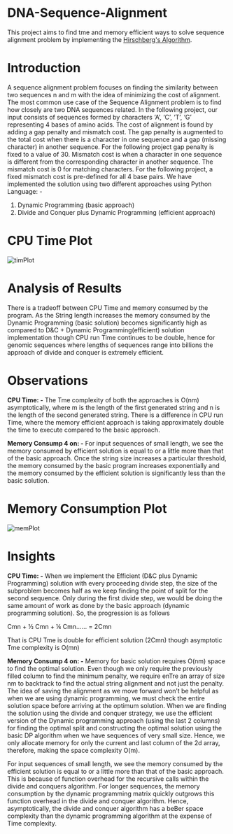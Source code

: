 # DNA-Sequence-Alignment
This project aims to find tme and memory efficient ways to solve sequence alignment problem by implementing the [Hirschberg's Algorithm](https://en.wikipedia.org/wiki/Hirschberg%27s_algorithm#:~:text=Hirschberg's%20algorithm%20is%20simply%20described,of%20DNA%20and%20protein%20sequences.).

# Introduction

A sequence alignment problem focuses on finding the similarity between two sequences n and m
with the idea of minimizing the cost of alignment. The most common use case of the Sequence Alignment
problem is to find how closely are two DNA sequences related. In the following project, our input consists
of sequences formed by characters ‘A’, ‘C’, ‘T’, ‘G’ representing 4 bases of amino acids. The cost of
alignment is found by adding a gap penalty and mismatch cost. The gap penalty is augmented to the total cost
when there is a character in one sequence and a gap (missing character) in another sequence. For the
following project gap penalty is fixed to a value of 30. Mismatch cost is when a character in one sequence is
different from the corresponding character in another sequence. The mismatch cost is 0 for matching characters.
For the following project, a fixed mismatch cost is pre-defined for all 4 base pairs. We have implemented
the solution using two different approaches using Python Language: -

1) Dynamic Programming (basic approach)
2) Divide and Conquer plus Dynamic Programming (efficient approach)

# CPU Time Plot

![timPlot](https://user-images.githubusercontent.com/22619455/215299415-767fa5a8-5987-4cee-ba07-39ccb2c90e89.jpg)

# Analysis of Results

There is a tradeoff between CPU Time and memory consumed by the program. As the String length
increases the memory consumed by the Dynamic Programming (basic solution) becomes significantly
high as compared to D&C + Dynamic Programming(efficient) solution implementation though CPU run
Time continues to be double, hence for genomic sequences where lengths of sequences range into
billions the approach of divide and conquer is extremely efficient.

# Observations

**CPU Time: -** The Tme complexity of both the approaches is O(nm) asymptotically, where m is the length
of the first generated string and n is the length of the second generated string. There is a difference in CPU run
Time, where the memory efficient approach is taking approximately double the time to execute
compared to the basic approach.

**Memory Consump 4 on: -** For input sequences of small length, we see the memory consumed by efficient
solution is equal to or a little more than that of the basic approach. Once the string size increases a particular
threshold, the memory consumed by the basic program increases exponentially and the memory consumed
by the efficient solution is significantly less than the basic solution.

# Memory Consumption Plot

![memPlot](https://user-images.githubusercontent.com/22619455/215299419-990a592e-5b2f-451d-9439-cab5d82e81d0.jpg)

# Insights

**CPU Time: -** When we implement the Efficient (D&C plus Dynamic Programming) solution with every
proceeding divide step, the size of the subproblem becomes half as we keep finding the point of split for
the second sequence. Only during the first divide step, we would be doing the same amount of work as
done by the basic approach (dynamic programming solution). So, the progression is as follows

Cmn + ½ Cmn + ¼ Cmn...... = 2Cmn

That is CPU Tme is double for efficient solution (2Cmn) though asymptotic Tme complexity is O(mn)

**Memory Consump 4 on: -** Memory for basic solution requires O(nm) space to find the optimal solution.
Even though we only require the previously filled column to find the minimum penalty, we require enTre
an array of size nm to backtrack to find the actual string alignment and not just the penalty. The idea of
saving the alignment as we move forward won’t be helpful as when we are using dynamic programming,
we must check the entire solution space before arriving at the optimum solution. When we are finding
the solution using the divide and conquer strategy, we use the efficient version of the Dynamic programming
approach (using the last 2 columns) for finding the optimal split and constructing the optimal solution using the
basic DP algorithm when we have sequences of very small size. Hence, we only allocate memory for only
the current and last column of the 2d array, therefore, making the space complexity O(m).

For input sequences of small length, we see the memory consumed by the efficient solution is equal to or
a little more than that of the basic approach. This is because of function overhead for the recursive calls within
the divide and conquers algorithm. For longer sequences, the memory consumption by the dynamic
programming matrix quickly outgrows this function overhead in the divide and conquer algorithm.
Hence, asymptotically, the divide and conquer algorithm has a beBer space complexity than the dynamic
programming algorithm at the expense of Time complexity.
